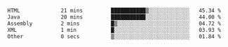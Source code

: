 <!--START_SECTION:waka-->

```txt
HTML             21 mins         ███████████▒░░░░░░░░░░░░░   45.34 %
Java             20 mins         ███████████░░░░░░░░░░░░░░   44.00 %
Assembly         2 mins          █▒░░░░░░░░░░░░░░░░░░░░░░░   04.72 %
XML              1 min           █░░░░░░░░░░░░░░░░░░░░░░░░   03.93 %
Other            0 secs          ▒░░░░░░░░░░░░░░░░░░░░░░░░   01.84 %
```

<!--END_SECTION:waka-->
